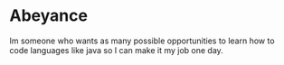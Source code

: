 # Abeyance
Im someone who wants as many possible opportunities to learn how to code languages like java so I can make it my job one day.
